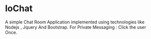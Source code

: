 # IoChat
A simple Chat Room Application implemented using technologies like Nodejs , Jquery And Bootstrap. For Private Messaging : Click the user Once.
